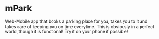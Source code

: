 # mPark
Web-Mobile app that books a parking place for you, takes you to it and takes care of keeping you on time everytime. This is obviously in a perfect world, though it is functional! Try it on your phone if possible!